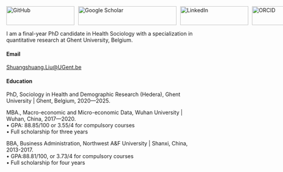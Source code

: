 <div style="display: flex; align-items: center;">
    <!-- GitHub -->
    <a href="https://github.com/ShuangshuangLiu66" target="_blank" style="margin-right: 10px;">
        <img src="https://img.shields.io/badge/-GitHub-purple?logo=github&style=social" alt="GitHub" style="width: 180px; height: 50px;">
    </a>  
    <!-- Google Scholar -->
    <a href="https://scholar.google.com/citations?user=QixTVvQAAAAJ&hl=en&oi=ao" target="_blank" style="margin-right: 10px;">
        <img src="https://img.shields.io/badge/-Google%20Scholar-blue?logo=googlescholar&style=social" alt="Google Scholar" style="width: 260px; height: 50px;">
    </a>  
    <!-- LinkedIn -->
    <a href="https://www.linkedin.com/in/shuangshuang-liu-a6331022a" target="_blank" style="margin-right: 10px;">
        <img src="https://img.shields.io/badge/-LinkedIn-0077B5?logo=linkedin&style=social" alt="LinkedIn" style="width: 180px; height: 50px;">
    </a>  
    <!-- ORCID -->
    <a href="https://orcid.org/0000-0003-3474-4887" target="_blank">
        <img src="https://img.shields.io/badge/-ORCID-green?logo=orcid&style=social" alt="ORCID" style="width: 170px; height: 50px;">
    </a>
</div>



I am a final-year PhD candidate in Health Sociology with a specialization in quantitative research at Ghent University, Belgium.

#### Email
Shuangshuang.Liu@UGent.be

#### Education  
PhD, Sociology in Health and Demographic Research (Hedera), Ghent University | Ghent, Belgium, 2020—2025.  

MBA., Macro-economic and Micro-economic Data, Wuhan University | Wuhan, China, 2017—2020.  
• GPA: 88.85/100 or 3.55/4 for compulsory courses  
• Full scholarship for three years   

BBA, Business Administration, Northwest A&F University | Shanxi, China, 2013-2017.  
• GPA:88.81/100, or 3.73/4 for compulsory courses  
• Full scholarship for four years  

